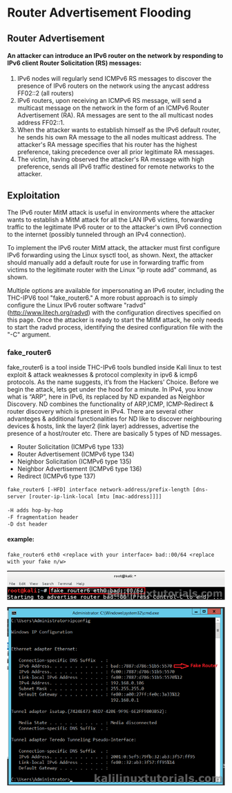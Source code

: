 # Router Advertisement Flooding

## Router Advertisement

#### An attacker can introduce an IPv6 router on the network by responding to IPv6 client Router Solicitation (RS) messages:

1. IPv6 nodes will regularly send ICMPv6 RS messages to discover the presence of IPv6 routers on the network using the anycast address FF02::2 (all routers)
2. IPv6 routers, upon receiving an ICMPv6 RS message, will send a multicast message on the network in the form of an ICMPv6 Router Advertisement (RA). RA messages are sent to the all multicast nodes address FF02::1.
3. When the attacker wants to establish himself as the IPv6 default router, he sends his own RA message to the all nodes multicast address. The attacker's RA message specifies that his router has the highest preference, taking precedence over all prior legitimate RA messages.&#x20;
4. The victim, having observed the attacker's RA message with high preference, sends all IPv6 traffic destined for remote networks to the attacker.

## Exploitation

The IPv6 router MitM attack is useful in environments where the attacker wants to establish a MitM attack for all the LAN IPv6 victims, forwarding traffic to the legitimate IPv6 router or to the attacker's own IPv6 connection to the internet (possibly tunneled through an IPv4 connection).

To implement the IPv6 router MitM attack, the attacker must first configure IPv6 forwarding using the Linux sysctl tool, as shown. Next, the attacker should manually add a default route for use in forwarding traffic from victims to the legitimate router with the Linux "ip route add" command, as shown.

Multiple options are available for impersonating an IPv6 router, including the THC-IPV6 tool "fake\_router6." A more robust approach is to simply configure the Linux IPv6 router software "radvd" (http://www.litech.org/radvd) with the configuration directives specified on this page. Once the attacker is ready to start the MitM attack, he only needs to start the radvd process, identifying the desired configuration file with the "-C" argument.

### fake\_router6



fake\_router6 is a tool inside THC-IPv6 tools bundled inside Kali linux to test exploit & attack weaknesses & protocol complexity in ipv6 & icmp6 protocols. As the name suggests, it’s from the Hackers’ Choice. Before we begin the attack, lets get under the hood for a minute. In IPv4, you know what is “ARP”, here in IPv6, its replaced by ND expanded as Neighbor Discovery. ND combines the functionality of ARP,ICMP, ICMP-Redirect & router discovery which is present in IPv4. There are several other advanteges & additional functionalities for ND like to discover neighbouring devices & hosts, link the layer2 (link layer) addresses, advertise the presence of a host/router etc. There are basically 5 types of ND messages.

* Router Solicitation (ICMPv6 type 133)
* Router Advertisement (ICMPv6 type 134)
* Neighbor Solicitation (ICMPv6 type 135)
* Neighbor Advertisement (ICMPv6 type 136)
* Redirect (ICMPv6 type 137)

```
fake_router6 [-HFD] interface network-address/prefix-length [dns-server [router-ip-link-local [mtu [mac-address]]]]

-H adds hop-by-hop
-F fragmentation header
-D dst header
```

#### example:

```
fake_router6 eth0 <replace with your interface> bad::00/64 <replace with your fake n/w>
```

![](<../../.gitbook/assets/image (280).png>)

![](<../../.gitbook/assets/image (295).png>)

